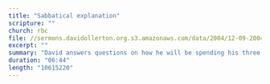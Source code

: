 ```yaml
---
title: "Sabbatical explanation"
scripture: ""
church: rbc
file: //sermons.davidollerton.org.s3.amazonaws.com/data/2004/12-09-2004-sabbatical.mp3
excerpt: ""
summary: "David answers questions on how he will be spending his three month sabbatical"
duration: "06:44"
length: "10615220"
---
```

